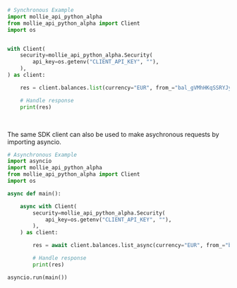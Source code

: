 <!-- Start SDK Example Usage [usage] -->
```python
# Synchronous Example
import mollie_api_python_alpha
from mollie_api_python_alpha import Client
import os


with Client(
    security=mollie_api_python_alpha.Security(
        api_key=os.getenv("CLIENT_API_KEY", ""),
    ),
) as client:

    res = client.balances.list(currency="EUR", from_="bal_gVMhHKqSSRYJyPsuoPNFH")

    # Handle response
    print(res)
```

</br>

The same SDK client can also be used to make asychronous requests by importing asyncio.
```python
# Asynchronous Example
import asyncio
import mollie_api_python_alpha
from mollie_api_python_alpha import Client
import os

async def main():

    async with Client(
        security=mollie_api_python_alpha.Security(
            api_key=os.getenv("CLIENT_API_KEY", ""),
        ),
    ) as client:

        res = await client.balances.list_async(currency="EUR", from_="bal_gVMhHKqSSRYJyPsuoPNFH")

        # Handle response
        print(res)

asyncio.run(main())
```
<!-- End SDK Example Usage [usage] -->